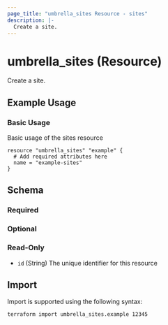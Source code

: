 ```yaml
---
page_title: "umbrella_sites Resource - sites"
description: |-
  Create a site.
---
```


# umbrella_sites (Resource)

Create a site.

## Example Usage


### Basic Usage

Basic usage of the sites resource

```hcl
resource "umbrella_sites" "example" {
  # Add required attributes here
  name = "example-sites"
}
```



## Schema

### Required



### Optional



### Read-Only

- `id` (String) The unique identifier for this resource



## Import

Import is supported using the following syntax:

```shell
terraform import umbrella_sites.example 12345
```

